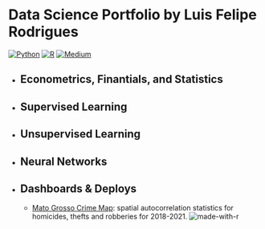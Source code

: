 # Data Science Portfolio by Luis Felipe Rodrigues
 
 [![Python](https://img.shields.io/badge/python-3670A0?style=for-the-badge&logo=python&logoColor=ffdd54)](https://www.python.org/) [![R](https://img.shields.io/badge/r-%23276DC3.svg?style=for-the-badge&logo=r&logoColor=white)](https://www.r-project.org/) [![Medium](https://img.shields.io/badge/Medium-12100E?style=for-the-badge&logo=medium&logoColor=white)](https://l-f-rodrigues.medium.com/)
 
<!--ts-->
   * ## Econometrics, Finantials, and Statistics

   * ## Supervised Learning

   * ## Unsupervised Learning

   * ## Neural Networks

   * ## Dashboards & Deploys

     * [Mato Grosso Crime Map](https://luisfeliperodrigues.shinyapps.io/crime/): spatial autocorrelation statistics for homicides, thefts and robberies for 2018-2021. ![made-with-r](https://img.shields.io/badge/Made%20with-R-blue)

<!--te-->
